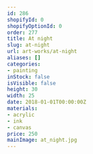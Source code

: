 ```yaml
---
id: 286
shopifyId: 0
shopifyOptionId: 0
order: 277
title: At night
slug: at-night
url: art-works/at-night
aliases: []
categories:
- painting
inStock: false
isVisible: false
height: 30
width: 25
date: 2018-01-01T00:00:00Z
materials:
- acrylic
- ink
- canvas
price: 250
mainImage: at_night.jpg
---
```

